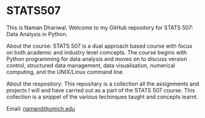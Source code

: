 # STATS507

This is Naman Dhariwal. Welcome to my GitHub repository for STATS 507: Data Analysis in Python.

About the course:
STATS 507 is a dual approach based course with focus on both academic and industry level comcepts. The course begins with Python programming for data analysis and moves on to discuss version control, structured data management, data visualisation, numerical computing, and the UNIX/Linux command line.

About the respository:
This repositary is a collection all the assignments and projects I will and have carried out as a part of the STATS 507 course. This collection is a snippet of the various techinques taught and concepts learnt.

Email: namand@umich.edu
